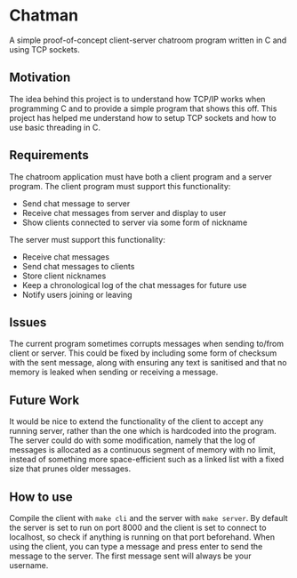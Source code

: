 # Chatman

A simple proof-of-concept client-server chatroom program written in C and using TCP sockets.

## Motivation

The idea behind this project is to understand how TCP/IP works when programming
C and to provide a simple program that shows this off. This project has helped me
understand how to setup TCP sockets and how to use basic threading in C.

## Requirements

The chatroom application must have both a client program and a server program.
The client program must support this functionality:
 - Send chat message to server
 - Receive chat messages from server and display to user
 - Show clients connected to server via some form of nickname

The server must support this functionality:
 - Receive chat messages
 - Send chat messages to clients 
 - Store client nicknames
 - Keep a chronological log of the chat messages for future use
 - Notify users joining or leaving

## Issues

The current program sometimes corrupts messages when sending to/from client or server. This
could be fixed by including some form of checksum with the sent message, along with ensuring
any text is sanitised and that no memory is leaked when sending or receiving a message.

## Future Work

It would be nice to extend the functionality of the client to accept any running server,
rather than the one which is hardcoded into the program. The server could do with some
modification, namely that the log of messages is allocated as a continuous segment of memory
with no limit, instead of something more space-efficient such as a linked list with a fixed
size that prunes older messages.

## How to use
Compile the client with `make cli` and the server with `make server`.
By default the server is set to run on port 8000 and the client is set to connect to localhost,
so check if anything is running on that port beforehand. When using the client, you can type 
a message and press enter to send the message to the server. The first message sent will always
be your username.
